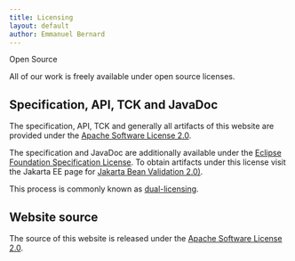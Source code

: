 ```yaml
---
title: Licensing
layout: default
author: Emmanuel Bernard
---
```


<div class="ui icon compact message">
        <i class="icon legal"></i>
        <div class="content">
                <div class="header">Open Source</div>
                <p>All of our work is freely available under open source licenses.</p>
        </div>
</div>

## Specification, API, TCK and JavaDoc

The specification, API, TCK and generally all artifacts of this website are
provided under the [Apache Software License 2.0][asl].

The specification and JavaDoc are additionally available under the [Eclipse Foundation Specification License](https://www.eclipse.org/legal/efsl.php).
To obtain artifacts under this license visit the Jakarta EE page for
[Jakarta Bean Validation 2.0)](https://projects.eclipse.org/projects/ee4j.bean-validation).

This process is commonly known as
[dual-licensing](http://en.wikipedia.org/wiki/Multi-licensing).

## Website source

The source of this website is released under the [Apache Software License 2.0][asl].


[asl]: http://www.apache.org/licenses/LICENSE-2.0.html
